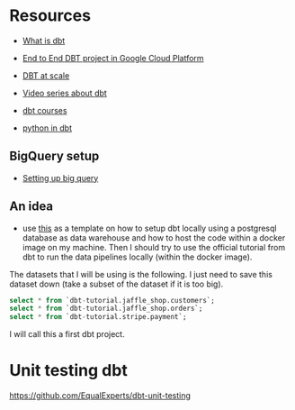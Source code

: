 # Resources

* [What is dbt](https://docs.getdbt.com/docs/introduction)
* [End to End DBT project in Google Cloud Platform](https://blog.devgenius.io/end-to-end-dbt-project-in-google-cloud-platform-part-1-ea14dd11cf9e)
* [DBT at scale](https://www.astrafy.io/articles/dbt-at-scale-on-google-cloud-part-1)
* [Video series about dbt](https://www.youtube.com/playlist?list=PLy4OcwImJzBLJzLYxpxaPUmCWp8j1esvT)
* [dbt courses](https://courses.getdbt.com/courses)

* [python in dbt](https://docs.getdbt.com/blog/polyglot-dbt-python-dataframes-sql)


## BigQuery setup

* [Setting up big query](https://docs.getdbt.com/reference/warehouse-setups/bigquery-setup)


## An idea

* use [this](https://www.entechlog.com/blog/data/how-to-configure-dbt-for-postgres/) as a template on how to setup dbt locally
using a postgresql database as data warehouse and how to host the code within a docker image on my machine. Then I should 
try to use the official tutorial from dbt to run the data pipelines locally (within the docker image). 

The datasets that I will be using is the following. I just need to save this dataset down (take a subset of the dataset if it is 
too big). 
```sql
select * from `dbt-tutorial.jaffle_shop.customers`;
select * from `dbt-tutorial.jaffle_shop.orders`;
select * from `dbt-tutorial.stripe.payment`;
```

I will call this a first dbt project.


# Unit testing dbt

https://github.com/EqualExperts/dbt-unit-testing
